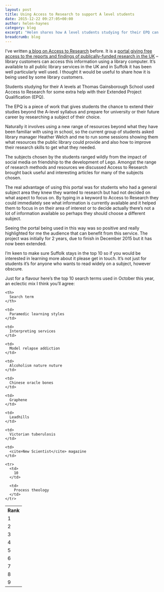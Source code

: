 ```yaml
---
layout: post
title: Using Access to Research to support A level students
date: 2015-12-22 09:27:05+00:00
author: helen-haynes
category: blog
excerpt: "Helen shares how A level students studying for their EPQ can use a fantastic free library service to access top quality academic resources. It also helps students focus on a topic when they're not sure what area they want to study."
breadcrumb: blog
---
```

I’ve written [a blog on Access to Research](http://suffolklibraries.co.uk/blog/getting-high-quality-academic-research-for-free-with-access-to-research) before. It is a [portal giving free access to the reports and findings of publically-funded research in the UK](http://www.accesstoresearch.org.uk) &#8211; library customers can access this information using a library computer. It’s available to all public library services in the UK and in Suffolk it has been well particularly well used. I thought it would be useful to share how it is being used by some library customers.

Students studying for their A levels at Thomas Gainsborough School used Access to Research for some extra help with their Extended Project Qualification (EPQ).

The EPQ is a piece of work that gives students the chance to extend their studies beyond the A-level syllabus and prepare for university or their future career by researching a subject of their choice.

Naturally it involves using a new range of resources beyond what they have been familiar with using in school, so the current group of students asked library manager Heather Welch and me to run some sessions showing them what resources the public library could provide and also how to improve their research skills to get what they needed.

The subjects chosen by the students ranged wildly from the impact of social media on friendship to the development of Lego. Amongst the range of research methods and resources we discussed Access to Research brought back useful and interesting articles for many of the subjects chosen.

The real advantage of using this portal was for students who had a general subject area they knew they wanted to research but had not decided on what aspect to focus on. By typing in a keyword to Access to Research they could immediately see what information is currently available and it helped them to focus in on their area of interest or to decide actually there’s not a lot of information available so perhaps they should choose a different subject.

Seeing the portal being used in this way was so positive and really highlighted for me the audience that can benefit from this service. The project was initially for 2 years, due to finish in December 2015 but it has now been extended.

I’m keen to make sure Suffolk stays in the top 10 so if you would be interested in learning more about it please get in touch. It’s not just for students it’s for anyone who wants to read widely on a subject, however obscure.

Just for a flavour here’s the top 10 search terms used in October this year, an eclectic mix I think you’ll agree:

<table>
  <tr>
    <th>
      Rank
    </th>

    <th>
      Search term
    </th>
  </tr>

  <tr>
    <td>
      1
    </td>

    <td>
      Paramedic learning styles
    </td>
  </tr>

  <tr>
    <td>
      2
    </td>

    <td>
      Interpreting services
    </td>
  </tr>

  <tr>
    <td>
      3
    </td>

    <td>
      Model relapse addiction
    </td>
  </tr>

  <tr>
    <td>
      4
    </td>

    <td>
      Alcoholism nature nuture
    </td>
  </tr>

  <tr>
    <td>
      5
    </td>

    <td>
      Chinese oracle bones
    </td>
  </tr>

  <tr>
    <td>
      6
    </td>

    <td>
      Graphene
    </td>
  </tr>

  <tr>
    <td>
      7
    </td>

    <td>
      Leadhills
    </td>
  </tr>

  <tr>
    <td>
      8
    </td>

    <td>
      Victorian tuberulosis
    </td>
  </tr>

  <tr>
    <td>
      9
    </td>

    <td>
      <cite>New Scientist</cite> magazine
    </td>

    <tr>
      <td>
        10
      </td>

      <td>
        Process theology
      </td>
    </tr>
  </tr>
</table>
